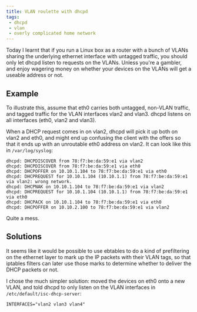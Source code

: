 ```yaml
---
title: VLAN roulette with dhcpd
tags:
 - dhcpd
 - vlan
 - overly complicated home network
---
```


Today I learnt that if you run a Linux box as a router with a bunch of
VLANs sharing the underlying ethernet interface with untagged traffic,
you should only let dhcpd listen to requests on the VLANs.  Unless
you're a gambler, and enjoy wagering money on whether your devices on
the VLANs will get a useable address or not.


## Example

To illustrate this, assume that eth0 carries both untagged, non-VLAN
traffic, and tagged traffic for the VLAN interfaces vlan2 and vlan3.
dhcpd listens on all interfaces (eth0, vlan2 and vlan3).

When a DHCP request comes in on vlan2, dhcpd will pick it up both on
vlan2 and eth0, and might end up confusing the client with the offers
so that it ends up with an unroutable eth0 address on vlan2.  It can
look like this in `/var/log/syslog`:

    dhcpd: DHCPDISCOVER from 78:f7:be:da:59:e1 via vlan2
    dhcpd: DHCPDISCOVER from 78:f7:be:da:59:e1 via eth0
    dhcpd: DHCPOFFER on 10.10.1.104 to 78:f7:be:da:59:e1 via eth0
    dhcpd: DHCPREQUEST for 10.10.1.104 (10.10.1.1) from 78:f7:be:da:59:e1 via vlan2: wrong network.
    dhcpd: DHCPNAK on 10.10.1.104 to 78:f7:be:da:59:e1 via vlan2
    dhcpd: DHCPREQUEST for 10.10.1.104 (10.10.1.1) from 78:f7:be:da:59:e1 via eth0
    dhcpd: DHCPACK on 10.10.1.104 to 78:f7:be:da:59:e1 via eth0
    dhcpd: DHCPOFFER on 10.10.2.100 to 78:f7:be:da:59:e1 via vlan2

Quite a mess.


## Solutions

It seems like it would be possible to use ebtables to do a kind of
prefiltering on the ethernet layer to mark up the IP packets with
their VLAN tags, so that iptables filters can later use those marks to
determine whether to deliver the DHCP packets or not.

I chose the much simpler solution: moved the devices on eth0 onto a
new VLAN, and told dhcpd to only listen on the VLAN interfaces in
`/etc/default/isc-dhcp-server`:

    INTERFACES="vlan2 vlan3 vlan4"
